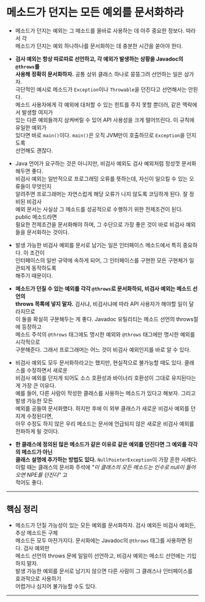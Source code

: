 # 메소드가 던지는 모든 예외를 문서화하라

- 메소드가 던지는 예외는 그 메소드를 올바로 사용하는 데 아주 중요한 정보다. 따라서 각  
  메소드가 던지는 예외 하나하나를 문서화하는 데 충분한 시간을 쏟아야 한다.

- **검사 예외는 항상 따로따로 선언하고, 각 예외가 발생하는 상황을 Javadoc의 `@throws`를**  
  **사용해 정확히 문서화하자.** 공통 상위 클래스 하나로 뭉뚱그려 선언하는 일은 삼가자.  
  극단적인 예시로 메소드가 `Exception`이나 `Throwable`을 던진다고 선언해서는 안된다.  
  메소드 사용자에게 각 예외에 대처할 수 있는 힌트를 주지 못할 뿐더러, 같은 맥락에서 발생할 여지가  
  있는 다른 예외들까지 삼켜버릴 수 있어 API 사용성을 크게 떨어뜨린다. 이 규칙에 유일한 예외가  
  있다면 바로 `main()`이다. `main()`은 오직 JVM만이 호출하므로 `Exception`을 던지도록  
  선언해도 괜찮다.

- Java 언어가 요구하는 것은 아니지만, 비검사 예외도 검사 예외처럼 정성껏 문서화해두면 좋다.  
  비검사 예외는 일반적으로 프로그래밍 오류를 뜻하는데, 자신이 일으킬 수 있는 오류들이 무엇인지  
  알려주면 프로그래머는 자연스럽게 해당 오류가 나지 않도록 코딩하게 된다. 잘 정비된 비검사  
  예외 문서는 사실상 그 메소드를 성공적으로 수행하기 위한 전제조건이 된다. public 메소드라면  
  필요한 전제조건을 문서화해야 하며, 그 수단으로 가장 좋은 것이 바로 비검사 예외들을 문서화하는 것이다.

- 발생 가능한 비검사 예외를 문서로 남기는 일은 인터페이스 메소드에서 특히 중요하다. 이 조건이  
  인터페이스의 일반 규약에 속하게 되어, 그 인터페이스를 구현한 모든 구현체가 일관되게 동작하도록  
  해주기 때문이다.

- **메소드가 던질 수 있는 예외를 각각 `@throws`로 문서화하되, 비검사 예외는 메소드 선언의**  
  **throws 목록에 넣지 말자.** 검사냐, 비검사냐에 따라 API 사용자가 해야할 일이 달라지므로  
  이 둘을 확실히 구분해두는 게 좋다. Javadoc 유틸리티는 메소드 선언의 throws절에 등장하고  
  메소드 주석의 `@throws` 태그에도 명시한 예외와 `@throws` 태그에만 명시한 예외를 시각적으로  
  구분해준다. 그래서 프로그래머는 어느 것이 비검사 예외인지를 바로 알 수 있다.

- 비검사 예외도 모두 문서화하라고는 했지만, 현실적으로 불가능할 때도 있다. 클래스를 수정하면서 새로운  
  비검사 예외를 던지게 되어도 소스 호환성과 바이너리 호환성이 그대로 유지된다는 게 가장 큰 이유다.  
  예를 들어, 다른 사람이 작성한 클래스를 사용하는 메소드가 있다고 해보자. 그리고 발생 가능한 모든  
  예외를 공들여 문서화했다. 하지만 후에 이 외부 클래스가 새로운 비검사 예외를 던지게 수정된다면,  
  아무 수정도 하지 않은 우리 메소드는 문서에 언급되지 않은 새로운 비검사 예외를 전파하게 될 것이다.

- **한 클래스에 정의된 많은 메소드가 같은 이유로 같은 예외를 던진다면 그 예외를 각각의 메소드가 아닌**  
  **클래스 설명에 추가하는 방법도 있다.** `NullPointerException`이 가장 흔한 사례다.  
  이럴 때는 클래스의 문서화 주석에 _"이 클래스의 모든 메소드는 인수로 null이 들어오면 NPE를 던진다"_ 고  
  적어도 좋다.

<hr/>

## 핵심 정리

- 메소드가 던질 가능성이 있는 모든 예외를 문서화하자. 검사 예외든 비검사 예외든, 추상 메소드든 구체  
  메소드든 모두 마찬가지다. 문서화에는 Javadoc의 `@throws` 태그를 사용하면 된다. 검사 예외만  
  메소드 선언의 throws 문에 일일이 선언하고, 비검사 예외는 메소드 선언에는 기입하지 말자.  
  발생 가능한 예외를 문서로 남기지 않으면 다른 사람이 그 클래스나 인터페이스를 효과적으로 사용하기  
  어렵거나 심지어 불가능할 수도 있다.

<hr/>
